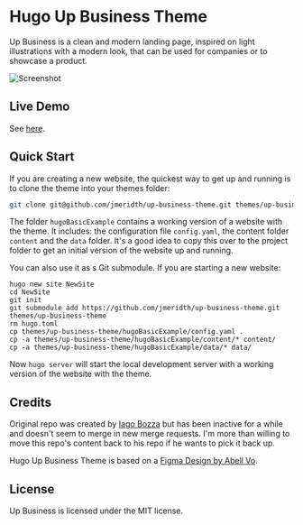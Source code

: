# Hugo Up Business Theme

Up Business is a clean and modern landing page, inspired on light illustrations
with a modern look, that can be used for companies or to showcase a product.

![Screenshot](https://github.com/jmeridth/up-business-theme/blob/main/images/screenshot.png)

## Live Demo

See [here](https://jmeridth.github.io/up-business-theme/).

## Quick Start

If you are creating a new website, the quickest way to get up and running is to
clone the theme into your themes folder:

```bash
git clone git@github.com/jmeridth/up-business-theme.git themes/up-business-theme
```

The folder `hugoBasicExample` contains a working version of a website with the
theme. It includes: the configuration file `config.yaml`, the content folder
`content` and the `data` folder. It's a good idea to copy this over to the
project folder to get an initial version of the website up and running.

You can also use it as s Git submodule. If you are starting a new website:

```
hugo new site NewSite
cd NewSite
git init
git submodule add https://github.com/jmeridth/up-business-theme.git themes/up-business-theme
rm hugo.toml
cp themes/up-business-theme/hugoBasicExample/config.yaml .
cp -a themes/up-business-theme/hugoBasicExample/content/* content/
cp -a themes/up-business-theme/hugoBasicExample/data/* data/
```

Now `hugo server` will start the local development server with a working
version of the website with the theme.

## Credits

Original repo was created by [Iago Bozza](https://gitlab.comwriteonlyhugo/up-business-theme) but has been inactive for a while and doesn't seem to merge in new merge requests. I'm more than willing to move this repo's content back to his repo if he wants to pick it back up.

Hugo Up Business Theme is based on a [Figma Design by Abell
Vo](https://www.figma.com/community/file/1022163547182520272).

## License

Up Business is licensed under the MIT license.
